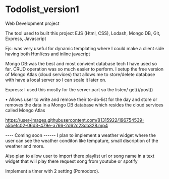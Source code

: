 # Todolist_version1
Web Development project

The tool used to built this project 
EJS (Html, CSS), Lodash, Mongo DB, Git, Express, Javascript

Ejs: was very useful for dynamic templating where I could make a client side having both Html/css and  inline javacript

Mongo DB:was the best and most convient database tech I have used so far. CRUD operation was so much easier to perform.
I setup the free version of Mongo Atlas (cloud services) that allows me to store/delete database with have a local server so I can
scale it later on. 

Express: I used this mostly for the server part so the listen/ get()/post()

•	Allows user to write and remove their to-do-list for the day and store or removes the data 
in a Mongo DB database which resides the cloud services called Mongo Atlas




https://user-images.githubusercontent.com/81315922/196754539-a5befc02-06d3-479e-a766-2d62c23cb328.mp4


---- Coming soon ------
I plan to implement a weather widget where the user can see the weather conditon like tempature, small discription of the weather
and more. 

Also plan to allow user to import there playlist url or song name in a text widget that will play there request song from youtube or spotify

Implement a timer with 2 setting (Pomodoro).
